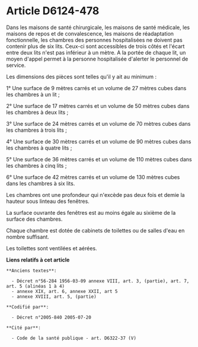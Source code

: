 # Article D6124-478

Dans les maisons de santé chirurgicale, les maisons de santé médicale, les maisons de repos et de convalescence, les maisons
de réadaptation fonctionnelle, les chambres des personnes hospitalisées ne doivent pas contenir plus de six lits. Ceux-ci
sont accessibles de trois côtés et l'écart entre deux lits n'est pas inférieur à un mètre. A la portée de chaque lit, un
moyen d'appel permet à la personne hospitalisée d'alerter le personnel de service.

Les dimensions des pièces sont telles qu'il y ait au minimum :

1° Une surface de 9 mètres carrés et un volume de 27 mètres cubes dans les chambres à un lit ;

2° Une surface de 17 mètres carrés et un volume de 50 mètres cubes dans les chambres à deux lits ;

3° Une surface de 24 mètres carrés et un volume de 70 mètres cubes dans les chambres à trois lits ;

4° Une surface de 30 mètres carrés et un volume de 90 mètres cubes dans les chambres à quatre lits ;

5° Une surface de 36 mètres carrés et un volume de 110 mètres cubes dans les chambres à cinq lits ;

6° Une surface de 42 mètres carrés et un volume de 130 mètres cubes dans les chambres à six lits.

Les chambres ont une profondeur qui n'excède pas deux fois et demie la hauteur sous linteau des fenêtres.

La surface ouvrante des fenêtres est au moins égale au sixième de la surface des chambres.

Chaque chambre est dotée de cabinets de toilettes ou de salles d'eau en nombre suffisant.

Les toilettes sont ventilées et aérées.

**Liens relatifs à cet article**

	**Anciens textes**:

	  - Décret n°56-284 1956-03-09 annexe VIII, art. 3, (partie), art. 7, art. 5 (alinéas 1 à 4)
	  - annexe XIX, art. 6, annexe XXII, art 5
	  - annexe XVIII, art. 5, (partie)

	**Codifié par**:

	  - Décret n°2005-840 2005-07-20

	**Cité par**:

	  - Code de la santé publique - art. D6322-37 (V)

